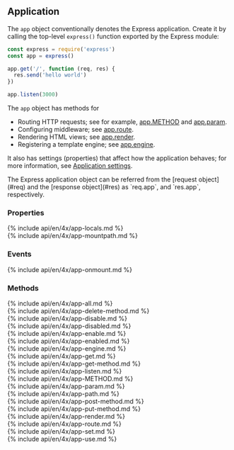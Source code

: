 <h2 id="app">Application</h2>

The `app` object conventionally denotes the Express application.
Create it by calling the top-level `express()` function exported by the Express module:

```js
const express = require('express')
const app = express()

app.get('/', function (req, res) {
  res.send('hello world')
})

app.listen(3000)
```

The `app` object has methods for

* Routing HTTP requests; see for example, [app.METHOD](#app.METHOD) and [app.param](#app.param).
* Configuring middleware; see [app.route](#app.route).
* Rendering HTML views; see [app.render](#app.render).
* Registering a template engine; see [app.engine](#app.engine).

It also has settings (properties) that affect how the application behaves;
for more information, see [Application settings](#app.settings.table).

<div class="doc-box doc-info" markdown="1">
The Express application object can be referred from the [request object](#req) and the [response object](#res) as `req.app`, and `res.app`, respectively.
</div>

<h3 id='app.properties'>Properties</h3>

<section markdown="1">
  {% include api/en/4x/app-locals.md %}
</section>

<section markdown="1">
  {% include api/en/4x/app-mountpath.md %}
</section>

<h3 id='app.events'>Events</h3>

<section markdown="1">
  {% include api/en/4x/app-onmount.md %}
</section>

<h3 id='app.methods'>Methods</h3>

<section markdown="1">
  {% include api/en/4x/app-all.md %}
</section>

<section markdown="1">
  {% include api/en/4x/app-delete-method.md %}
</section>

<section markdown="1">
  {% include api/en/4x/app-disable.md %}
</section>

<section markdown="1">
  {% include api/en/4x/app-disabled.md %}
</section>

<section markdown="1">
  {% include api/en/4x/app-enable.md %}
</section>

<section markdown="1">
  {% include api/en/4x/app-enabled.md %}
</section>

<section markdown="1">
  {% include api/en/4x/app-engine.md %}
</section>

<section markdown="1">
  {% include api/en/4x/app-get.md %}
</section>

<section markdown="1">
  {% include api/en/4x/app-get-method.md %}
</section>

<section markdown="1">
  {% include api/en/4x/app-listen.md %}
</section>

<section markdown="1">
  {% include api/en/4x/app-METHOD.md %}
</section>

<section markdown="1">
  {% include api/en/4x/app-param.md %}
</section>

<section markdown="1">
  {% include api/en/4x/app-path.md %}
</section>

<section markdown="1">
  {% include api/en/4x/app-post-method.md %}
</section>

<section markdown="1">
  {% include api/en/4x/app-put-method.md %}
</section>

<section markdown="1">
  {% include api/en/4x/app-render.md %}
</section>

<section markdown="1">
  {% include api/en/4x/app-route.md %}
</section>

<section markdown="1">
  {% include api/en/4x/app-set.md %}
</section>

<section markdown="1">
  {% include api/en/4x/app-use.md %}
</section>
